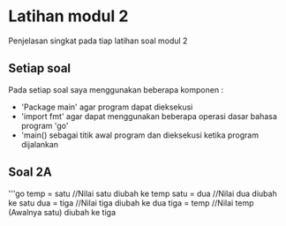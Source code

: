 # Latihan modul 2
Penjelasan singkat pada tiap latihan soal modul 2

## Setiap soal
Pada setiap soal saya menggunakan beberapa komponen :
- 'Package main' agar program dapat dieksekusi
-  'import fmt' agar dapat menggunakan beberapa operasi dasar bahasa program 'go'
-   'main() sebagai titik awal program dan dieksekusi ketika program dijalankan

## Soal 2A
'''go
temp = satu //Nilai satu diubah ke temp
	satu = dua //Nilai dua diubah ke satu
	dua = tiga //Nilai tiga diubah ke dua
	tiga = temp //Nilai temp (Awalnya satu) diubah ke tiga
